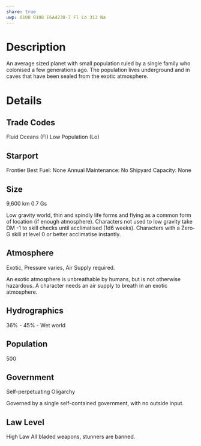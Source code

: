 ```yaml
---
share: true
uwp: 0108 0108 E6A4238-7 Fl Lo 313 Na
---
```


# Description
An average sized planet with small population ruled by a single family who colonised a few generations ago. The population lives underground and in caves that have been sealed from the exotic atmosphere.

# Details
## Trade Codes
Fluid Oceans (Fl)
Low Population (Lo)

## Starport
Frontier
Best Fuel: None
Annual Maintenance: No
Shipyard Capacity: None

## Size
9,600 km
0.7 Gs

Low gravity world, thin and spindly life forms and flying as a common form of location (if enough atmosphere).
Characters not used to low gravity take DM -1 to skill checks until acclimatised (1d6 weeks).
Characters with a Zero-G skill at level 0 or better acclimatise instantly.

## Atmosphere
Exotic, Pressure varies, Air Supply required.

An exotic atmosphere is unbreathable by humans, but is not otherwise hazardous. A character needs an
air supply to breath in an exotic atmosphere.

## Hydrographics
36% - 45% - Wet world

## Population
500

## Government
Self-perpetuating Oligarchy

Governed by a single self-contained government, with no outside input.

## Law Level
High Law
All bladed weapons, stunners are banned.